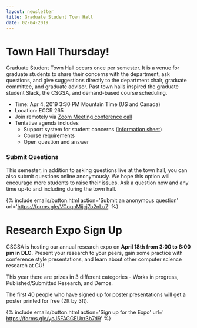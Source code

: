 ```yaml
---
layout: newsletter
title: Graduate Student Town Hall
date: 02-04-2019
---
```

# Town Hall Thursday!

Graduate Student Town Hall occurs once per semester. It is a venue for graduate students to share their concerns with the department, ask questions, and give suggestions directly to the department chair, graduate committee, and graduate advisor. Past town halls inspired the graduate student Slack, the CSGSA, and demand-based course scheduling.

- Time: Apr 4, 2019 3:30 PM Mountain Time (US and Canada)
- Location: ECCR 265
- Join remotely via [Zoom Meeting conference call](https://cuboulder.zoom.us/j/843335169)
- Tentative agenda includes 
  - Support system for student concerns ([information sheet](https://docs.google.com/spreadsheets/d/1YTOLZOpuj23N8yaGRU8nt1GnUl1DfldE9waAtDHNIdc/edit?usp=sharing))
  - Course requirements
  - Open question and answer

### Submit Questions

This semester, in addition to asking questions live at the town hall, you can also submit questions online anonymously. We hope this option will encourage more students to raise their issues. Ask a question now and any time up-to and including during the town hall. 

{% include emails/button.html action='Submit an anonymous question' url='https://forms.gle/VCoqnMijcj7o2nLu7' %} 

# Research Expo Sign Up

CSGSA is hosting our annual research expo on **April 18th from 3:00 to 6:00 pm in DLC**. Present your research to your peers, gain some practice with conference style presentations, and learn about other computer science research at CU! 

This year there are prizes in 3 different categories - Works in progress, Published/Submitted Research, and Demos.

The first 40 people who have signed up for poster presentations will get a poster printed for free (2ft by 3ft).

{% include emails/button.html action='Sign up for the Expo' url=' https://forms.gle/ycJ5FAGGEUxr3b7d9' %} 